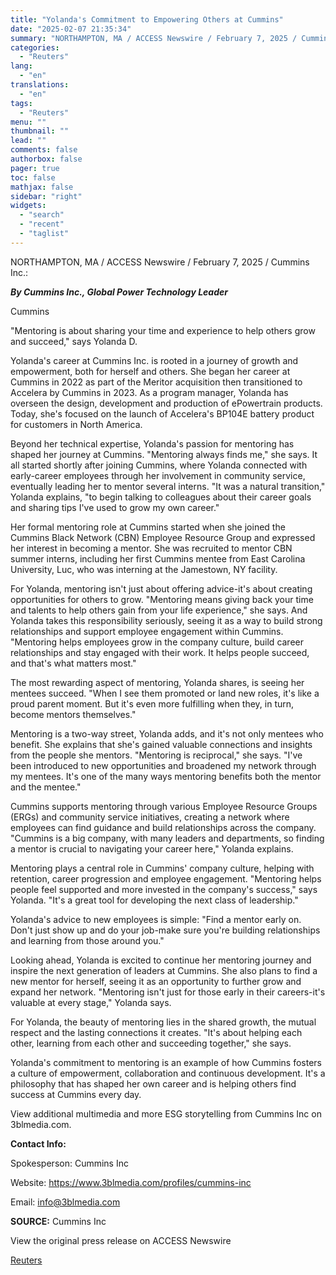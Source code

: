 ```yaml
---
title: "Yolanda's Commitment to Empowering Others at Cummins"
date: "2025-02-07 21:35:34"
summary: "NORTHAMPTON, MA / ACCESS Newswire / February 7, 2025 / Cummins Inc.:By Cummins Inc., Global Power Technology LeaderCummins\"Mentoring is about sharing your time and experience to help others grow and succeed,\" says Yolanda D.Yolanda's career at Cummins Inc. is rooted in a journey of growth and empowerment, both for herself..."
categories:
  - "Reuters"
lang:
  - "en"
translations:
  - "en"
tags:
  - "Reuters"
menu: ""
thumbnail: ""
lead: ""
comments: false
authorbox: false
pager: true
toc: false
mathjax: false
sidebar: "right"
widgets:
  - "search"
  - "recent"
  - "taglist"
---
```


NORTHAMPTON, MA / ACCESS Newswire / February 7, 2025 / Cummins Inc.:

***By Cummins Inc., Global Power Technology Leader***

Cummins

"Mentoring is about sharing your time and experience to help others grow and succeed," says Yolanda D.

Yolanda's career at Cummins Inc. is rooted in a journey of growth and empowerment, both for herself and others. She began her career at Cummins in 2022 as part of the Meritor acquisition then transitioned to Accelera by Cummins in 2023. As a program manager, Yolanda has overseen the design, development and production of ePowertrain products. Today, she's focused on the launch of Accelera's BP104E battery product for customers in North America.

Beyond her technical expertise, Yolanda's passion for mentoring has shaped her journey at Cummins. "Mentoring always finds me," she says. It all started shortly after joining Cummins, where Yolanda connected with early-career employees through her involvement in community service, eventually leading her to mentor several interns. "It was a natural transition," Yolanda explains, "to begin talking to colleagues about their career goals and sharing tips I've used to grow my own career."

Her formal mentoring role at Cummins started when she joined the Cummins Black Network (CBN) Employee Resource Group and expressed her interest in becoming a mentor. She was recruited to mentor CBN summer interns, including her first Cummins mentee from East Carolina University, Luc, who was interning at the Jamestown, NY facility.

For Yolanda, mentoring isn't just about offering advice-it's about creating opportunities for others to grow. "Mentoring means giving back your time and talents to help others gain from your life experience," she says. And Yolanda takes this responsibility seriously, seeing it as a way to build strong relationships and support employee engagement within Cummins. "Mentoring helps employees grow in the company culture, build career relationships and stay engaged with their work. It helps people succeed, and that's what matters most."

The most rewarding aspect of mentoring, Yolanda shares, is seeing her mentees succeed. "When I see them promoted or land new roles, it's like a proud parent moment. But it's even more fulfilling when they, in turn, become mentors themselves."

Mentoring is a two-way street, Yolanda adds, and it's not only mentees who benefit. She explains that she's gained valuable connections and insights from the people she mentors. "Mentoring is reciprocal," she says. "I've been introduced to new opportunities and broadened my network through my mentees. It's one of the many ways mentoring benefits both the mentor and the mentee."

Cummins supports mentoring through various Employee Resource Groups (ERGs) and community service initiatives, creating a network where employees can find guidance and build relationships across the company. "Cummins is a big company, with many leaders and departments, so finding a mentor is crucial to navigating your career here," Yolanda explains.

Mentoring plays a central role in Cummins' company culture, helping with retention, career progression and employee engagement. "Mentoring helps people feel supported and more invested in the company's success," says Yolanda. "It's a great tool for developing the next class of leadership."

Yolanda's advice to new employees is simple: "Find a mentor early on. Don't just show up and do your job-make sure you're building relationships and learning from those around you."

Looking ahead, Yolanda is excited to continue her mentoring journey and inspire the next generation of leaders at Cummins. She also plans to find a new mentor for herself, seeing it as an opportunity to further grow and expand her network. "Mentoring isn't just for those early in their careers-it's valuable at every stage," Yolanda says.

For Yolanda, the beauty of mentoring lies in the shared growth, the mutual respect and the lasting connections it creates. "It's about helping each other, learning from each other and succeeding together," she says.

Yolanda's commitment to mentoring is an example of how Cummins fosters a culture of empowerment, collaboration and continuous development. It's a philosophy that has shaped her own career and is helping others find success at Cummins every day.

View additional multimedia and more ESG storytelling from Cummins Inc on 3blmedia.com.

**Contact Info:**

Spokesperson: Cummins Inc

Website: https://www.3blmedia.com/profiles/cummins-inc

Email: info@3blmedia.com

**SOURCE:** Cummins Inc

View the original press release on ACCESS Newswire

[Reuters](https://www.tradingview.com/news/reuters.com,2025-02-07:newsml_ACS1jyxJa:0/)
